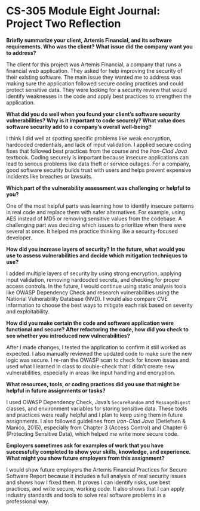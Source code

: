 # CS-305 Module Eight Journal: Project Two Reflection

**Briefly summarize your client, Artemis Financial, and its software requirements. Who was the client? What issue did the company want you to address?**

The client for this project was Artemis Financial, a company that runs a financial web application. They asked for help improving the security of their existing software. The main issue they wanted me to address was making sure the application followed secure coding practices and could protect sensitive data. They were looking for a security review that would identify weaknesses in the code and apply best practices to strengthen the application.

**What did you do well when you found your client’s software security vulnerabilities? Why is it important to code securely? What value does software security add to a company’s overall well-being?**

I think I did well at spotting specific problems like weak encryption, hardcoded credentials, and lack of input validation. I applied secure coding fixes that followed best practices from the course and the _Iron-Clad Java_ textbook. Coding securely is important because insecure applications can lead to serious problems like data theft or service outages. For a company, good software security builds trust with users and helps prevent expensive incidents like breaches or lawsuits.

**Which part of the vulnerability assessment was challenging or helpful to you?**

One of the most helpful parts was learning how to identify insecure patterns in real code and replace them with safer alternatives. For example, using AES instead of MD5 or removing sensitive values from the codebase. A challenging part was deciding which issues to prioritize when there were several at once. It helped me practice thinking like a security-focused developer.

**How did you increase layers of security? In the future, what would you use to assess vulnerabilities and decide which mitigation techniques to use?**

I added multiple layers of security by using strong encryption, applying input validation, removing hardcoded secrets, and checking for proper access controls. In the future, I would continue using static analysis tools like OWASP Dependency Check and research vulnerabilities using the National Vulnerability Database (NVD). I would also compare CVE information to choose the best ways to mitigate each risk based on severity and exploitability.

**How did you make certain the code and software application were functional and secure? After refactoring the code, how did you check to see whether you introduced new vulnerabilities?**

After I made changes, I tested the application to confirm it still worked as expected. I also manually reviewed the updated code to make sure the new logic was secure. I re-ran the OWASP scan to check for known issues and used what I learned in class to double-check that I didn’t create new vulnerabilities, especially in areas like input handling and encryption.

**What resources, tools, or coding practices did you use that might be helpful in future assignments or tasks?**

I used OWASP Dependency Check, Java’s `SecureRandom` and `MessageDigest` classes, and environment variables for storing sensitive data. These tools and practices were really helpful and I plan to keep using them in future assignments. I also followed guidelines from _Iron-Clad Java_ (Detlefsen & Manico, 2015), especially from Chapter 3 (Access Control) and Chapter 6 (Protecting Sensitive Data), which helped me write more secure code.

**Employers sometimes ask for examples of work that you have successfully completed to show your skills, knowledge, and experience. What might you show future employers from this assignment?**

I would show future employers the Artemis Financial Practices for Secure Software Report because it includes a full analysis of real security issues and shows how I fixed them. It proves I can identify risks, use best practices, and write secure, working code. It also shows that I can apply industry standards and tools to solve real software problems in a professional way.
